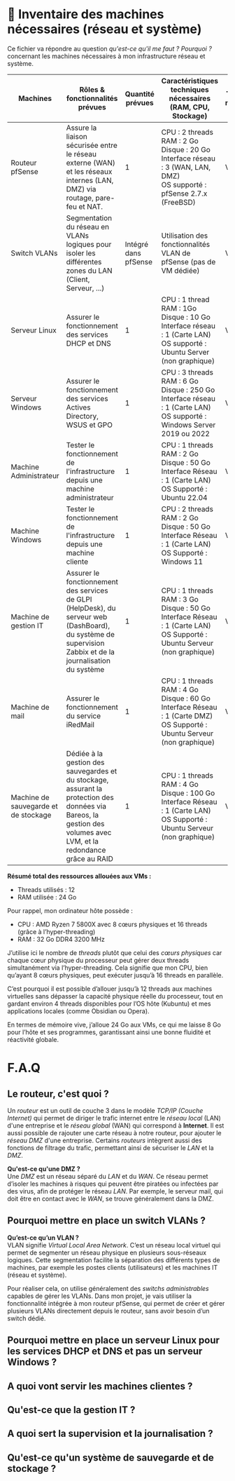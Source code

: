 # 🧾 Inventaire des machines nécessaires (réseau et système)

Ce fichier va répondre au question *qu'est-ce qu'il me faut ? Pourquoi ?* concernant les machines nécessaires à mon infrastructure réseau et système.

| Machines                             | Rôles & fonctionnalités prévues                                                                                                                                    | Quantité prévues     | Caractéristiques techniques nécessaires (RAM, CPU, Stockage)                                                                         | Type de machine |
| ------------------------------------ | ------------------------------------------------------------------------------------------------------------------------------------------------------------------ | -------------------- | ------------------------------------------------------------------------------------------------------------------------------------ | --------------- |
| Routeur pfSense                      | Assure la liaison sécurisée entre le réseau externe (WAN) et les réseaux internes (LAN, DMZ) via routage, pare-feu et NAT.                                         | 1                    | CPU : 2 threads<br>RAM : 2 Go<br>Disque : 20 Go <br>Interface réseau : 3 (WAN, LAN, DMZ)<br>OS supporté : pfSense 2.7.x (FreeBSD)    | VM              |
| Switch VLANs                         | Segmentation du réseau en VLANs logiques pour isoler les différentes zones du LAN (Client, Serveur, ...)                                                           | Intégré dans pfSense | Utilisation des fonctionnalités VLAN de pfSense (pas de VM dédiée)                                                                   | VM              |
| Serveur Linux                        | Assurer le fonctionnement des services DHCP et DNS                                                                                                                 | 1                    | CPU : 1 thread<br>RAM : 1Go<br>Disque : 10 Go<br>Interface réseau : 1 (Carte LAN)<br>OS supporté : Ubuntu Server (non graphique)<br> | VM              |
| Serveur Windows                      | Assurer le fonctionnement des services Actives Directory, WSUS et GPO                                                                                              | 1                    | CPU : 3 threads<br>RAM : 6 Go<br>Disque : 250 Go<br>Interface réseau : 1 (Carte LAN)<br>OS supporté : Windows Server 2019 ou 2022    | VM              |
| Machine Administrateur               | Tester le fonctionnement de l'infrastructure depuis une machine administrateur                                                                                     | 1                    | CPU : 1 threads<br>RAM : 2 Go<br>Disque : 50 Go<br>Interface Réseau : 1 (Carte LAN)<br>OS Supporté : Ubuntu 22.04                    | VM              |
| Machine Windows                      | Tester le fonctionnement de l'infrastructure depuis une machine cliente                                                                                            | 1                    | CPU : 2 threads<br>RAM : 2 Go<br>Disque : 50 Go<br>Interface Réseau : 1 (Carte LAN)<br>OS Supporté : Windows 11                      | VM              |
| Machine de gestion IT                | Assurer le fonctionnement des services de GLPI (HelpDesk), du serveur web (DashBoard), du système de supervision Zabbix et de la journalisation du système         | 1                    | CPU : 1 threads<br>RAM : 3 Go<br>Disque : 50 Go<br>Interface Réseau : 1 (Carte LAN)<br>OS Supporté : Ubuntu Serveur (non graphique)  | VM              |
| Machine de mail                      | Assurer le fonctionnement du service iRedMail                                                                                                                      | 1                    | CPU : 1 threads<br>RAM : 4 Go<br>Disque : 60 Go<br>Interface Réseau : 1 (Carte DMZ)<br>OS Supporté : Ubuntu Serveur (non graphique)  | VM              |
| Machine de sauvegarde et de stockage | Dédiée à la gestion des sauvegardes et du stockage, assurant la protection des données via Bareos, la gestion des volumes avec LVM, et la redondance grâce au RAID | 1                    | CPU : 1 threads<br>RAM : 4 Go<br>Disque : 100 Go<br>Interface Réseau : 1 (Carte LAN)<br>OS Supporté : Ubuntu Serveur (non graphique) | VM              |

**Résumé total des ressources allouées aux VMs :**
- Threads utilisés : 12
- RAM utilisée : 24 Go

Pour rappel, mon ordinateur hôte possède :
- CPU : AMD Ryzen 7 5800X avec 8 cœurs physiques et 16 threads (grâce à l’hyper-threading)
- RAM : 32 Go DDR4 3200 MHz

J’utilise ici le nombre de _threads_ plutôt que celui des _cœurs physiques_ car chaque cœur physique du processeur peut gérer deux threads simultanément via l’hyper-threading. Cela signifie que mon CPU, bien qu’ayant 8 cœurs physiques, peut exécuter jusqu’à 16 threads en parallèle.

C’est pourquoi il est possible d’allouer jusqu’à 12 threads aux machines virtuelles sans dépasser la capacité physique réelle du processeur, tout en gardant environ 4 threads disponibles pour l’OS hôte (Kubuntu) et mes applications locales (comme Obsidian ou Opera).

En termes de mémoire vive, j’alloue 24 Go aux VMs, ce qui me laisse 8 Go pour l’hôte et ses programmes, garantissant ainsi une bonne fluidité et réactivité globale.

# F.A.Q
## Le routeur, c'est quoi ?
Un _routeur_ est un outil de couche 3 dans le modèle *TCP/IP (Couche Internet)*  qui permet de diriger le trafic internet entre le _réseau local_ (LAN) d'une entreprise et le _réseau global_ (WAN) qui correspond à **Internet**. Il est aussi possible de rajouter une carte réseau à notre routeur, pour ajouter le _réseau DMZ_ d'une entreprise.
Certains *routeurs* intègrent aussi des fonctions de filtrage du trafic, permettant ainsi de sécuriser le *LAN* et la *DMZ*.

**Qu'est-ce qu'une DMZ ?**  
Une _DMZ_ est un réseau séparé du _LAN_ et du _WAN_. Ce réseau permet d’isoler les machines à risques qui peuvent être piratées ou infectées par des virus, afin de protéger le réseau _LAN_. Par exemple, le serveur mail, qui doit être en contact avec le _WAN_, se trouve généralement dans la DMZ.

## Pourquoi mettre en place un switch VLANs ?
**Qu’est-ce qu’un VLAN ?**  
VLAN signifie _Virtual Local Area Network_. C’est un réseau local virtuel qui permet de segmenter un réseau physique en plusieurs sous-réseaux logiques. Cette segmentation facilite la séparation des différents types de machines, par exemple les postes clients (utilisateurs) et les machines IT (réseau et système).

Pour réaliser cela, on utilise généralement des _switchs administrables_ capables de gérer les VLANs. Dans mon projet, je vais utiliser la fonctionnalité intégrée à mon routeur pfSense, qui permet de créer et gérer plusieurs VLANs directement depuis le routeur, sans avoir besoin d’un switch dédié.
## Pourquoi mettre en place un serveur Linux pour les services DHCP et DNS et pas un serveur Windows ?

## A quoi vont servir les machines clientes ?

## Qu'est-ce que la gestion IT ?

## A quoi sert la supervision et la journalisation ?

## Qu'est-ce qu'un système de sauvegarde et de stockage ?
